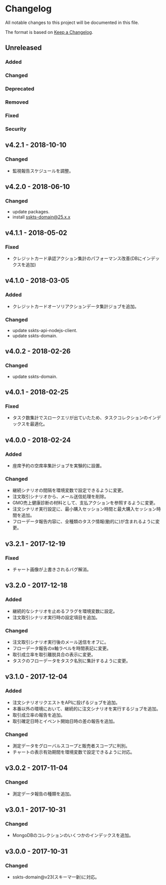 # Changelog

All notable changes to this project will be documented in this file.

The format is based on [Keep a Changelog](http://keepachangelog.com/).

## Unreleased

### Added

### Changed

### Deprecated

### Removed

### Fixed

### Security

## v4.2.1 - 2018-10-10

### Changed

- 監視報告スケジュールを調整。

## v4.2.0 - 2018-06-10

### Changed

- update packages.
- install sskts-domain@25.x.x

## v4.1.1 - 2018-05-02

### Fixed

- クレジットカード承認アクション集計のパフォーマンス改善(DBにインデックスを追加)

## v4.1.0 - 2018-03-05
### Added
- クレジットカードオーソリアクションデータ集計ジョブを追加。

### Changed
- update sskts-api-nodejs-client.
- update sskts-domain.

## v4.0.2 - 2018-02-26
### Changed
- update sskts-domain.

## v4.0.1 - 2018-02-25
### Fixed
- タスク数集計でスロークエリが出ていたため、タスクコレクションのインデックスを最適化。

## v4.0.0 - 2018-02-24
### Added
- 座席予約の空席率集計ジョブを実験的に設置。

### Changed
- 継続シナリオの間隔を環境変数で設定できるように変更。
- 注文取引シナリオから、メール送信処理を削除。
- GMO売上健康診断の材料として、支払アクションを参照するように変更。
- 注文シナリオ実行設定に、最小購入セッション時間と最大購入セッション時間を追加。
- フローデータ報告内容に、全種類のタスク情報(動的に)が含まれるように変更。

## v3.2.1 - 2017-12-19
### Fixed
- チャート画像が上書きされるバグ解消。

## v3.2.0 - 2017-12-18
### Added
- 継続的なシナリオを止めるフラグを環境変数に設定。
- 注文取引シナリオ実行時の設定項目を追加。

### Changed
- 注文取引シナリオ実行後のメール送信をオフに。
- フローデータ報告のx軸ラベルを時間表記に変更。
- 取引成立率を取引離脱具合の表示に変更。
- タスクのフローデータをタスク名別に集計するように変更。

## v3.1.0 - 2017-12-04
### Added
- 注文シナリオリクエストをAPIに投げるジョブを追加。
- 本番以外の環境において、継続的に注文シナリオを実行するジョブを追加。
- 取引成立率の報告を追加。
- 取引確定日時とイベント開始日時の差の報告を追加。

### Changed
- 測定データをグローバルスコープと販売者スコープに判別。
- チャートの表示有効期間を環境変数で設定できるように対応。

## v3.0.2 - 2017-11-04
### Changed
- 測定データ報告の種類を追加。

## v3.0.1 - 2017-10-31
### Changed
- MongoDBのコレクションのいくつかのインデックスを追加。

## v3.0.0 - 2017-10-31
### Changed
- sskts-domain@v23(スキーマ一新)に対応。
